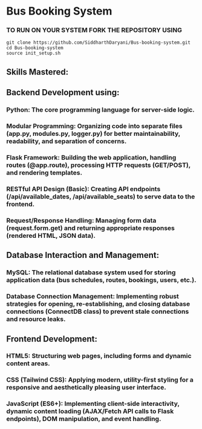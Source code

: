 # **Bus Booking System**

### TO RUN ON YOUR SYSTEM FORK THE REPOSITORY USING
```console
git clone https://github.com/SiddharthDaryani/Bus-booking-system.git
cd Bus-booking-system
source init_setup.sh
```

## **Skills Mastered:**

## **Backend Development using:**
### **Python:** The core programming language for server-side logic.
### **Modular Programming:** Organizing code into separate files (app.py, modules.py, logger.py) for better maintainability, readability, and separation of concerns.
### **Flask Framework:** Building the web application, handling routes (@app.route), processing HTTP requests (GET/POST), and rendering templates.
### **RESTful API Design (Basic):** Creating API endpoints (/api/available_dates, /api/available_seats) to serve data to the frontend.
### **Request/Response Handling:** Managing form data (request.form.get) and returning appropriate responses (rendered HTML, JSON data).

## **Database Interaction and Management:**
### **MySQL:** The relational database system used for storing application data (bus schedules, routes, bookings, users, etc.).
### **Database Connection Management:** Implementing robust strategies for opening, re-establishing, and closing database connections (ConnectDB class) to prevent stale connections and resource leaks.

## **Frontend Development:**
### **HTML5:** Structuring web pages, including forms and dynamic content areas.
### **CSS (Tailwind CSS):** Applying modern, utility-first styling for a responsive and aesthetically pleasing user interface.
### **JavaScript (ES6+):** Implementing client-side interactivity, dynamic content loading (AJAX/Fetch API calls to Flask endpoints), DOM manipulation, and event handling.